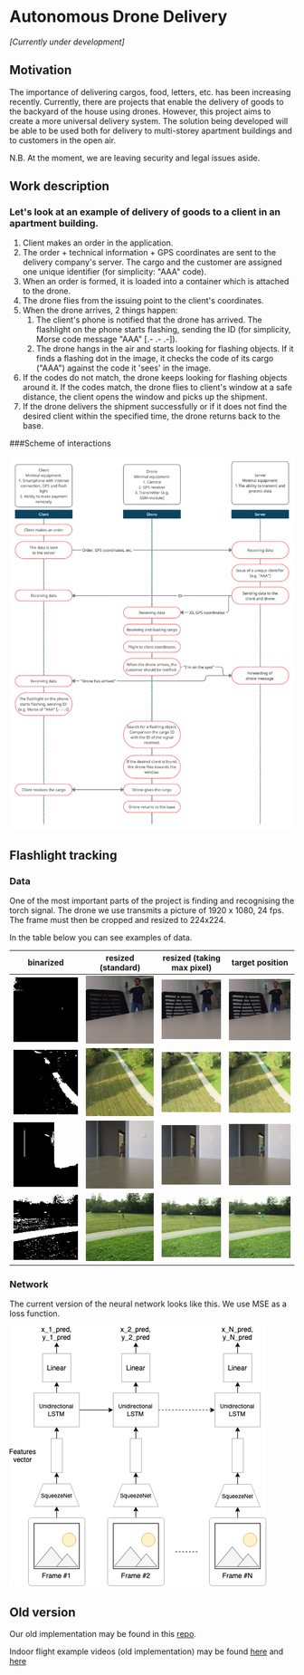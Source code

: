 # Autonomous Drone Delivery
*[Currently under development]*

## Motivation
The importance of delivering cargos, food, letters, etc. has been increasing recently. Currently, there are projects that enable the delivery of goods to  the backyard of the house using drones.  However, this project aims to create a more universal delivery system. The solution being developed will be able to be used both for delivery to multi-storey apartment buildings and to customers in the open air.

N.B. At the moment, we are leaving security and legal issues aside.

## Work description

### Let's look at an example of delivery of goods to a client in an apartment building.

1. Client makes an order in the application.
2. The order + technical information + GPS coordinates are sent to the delivery company's server. The cargo and the customer are assigned one unique identifier (for simplicity: "AAA" code).
3. When an order is formed, it is loaded into a container which is attached to the drone.
4. The drone flies from the issuing point to the client's coordinates.
5. When the drone arrives, 2 things happen:
    1. The client's phone is notified that the drone has arrived. The flashlight on the phone starts flashing, sending the ID (for simplicity, Morse code message "AAA" [.- .- .-]).
    2. The drone hangs in the air and starts looking for flashing objects. If it finds a flashing dot in the image, it checks the code of its cargo ("AAA") against the code it 'sees' in the image.
6. If the codes do not match, the drone keeps looking for flashing objects around it. If the codes match, the drone flies to client's window at a safe distance, the client opens the window and picks up the shipment.
7. If the drone delivers the shipment successfully or if it does not find the desired client within the specified time, the drone returns back to the base.  

###Scheme of interactions

![](./images/interaction_scheme.png)

## Flashlight tracking
### Data

One of the most important parts of the project is finding and recognising the torch signal.
The drone we use transmits a picture of 1920 x 1080, 24 fps. The frame must then be cropped and resized to 224x224.

In the table below you can see examples of data.


binarized  | resized (standard) | resized (taking max pixel) | target position
------------- | ------------- | ------------- | -------------
![](./images/vid-1-bin.gif) | ![](./images/vid-1-avg.gif)  | ![](./images/vid-1-max.gif) | ![](./images/vid-1-max-target.gif)
![](./images/vid-2-bin.gif) | ![](./images/vid-2-avg.gif)  | ![](./images/vid-2-max.gif) | ![](./images/vid-2-max-target.gif)
![](./images/vid-3-bin.gif) | ![](./images/vid-3-avg.gif)  | ![](./images/vid-3-max.gif) | ![](./images/vid-3-max-target.gif)
![](./images/vid-4-bin.gif) | ![](./images/vid-4-avg.gif)  | ![](./images/vid-4-max.gif) | ![](./images/vid-4-max-target.gif)

### Network
The current version of the neural network looks like this. 
We use MSE as a loss function.

![](./images/flash_net_v2.png)


## Old version

Our old implementation may be found in this [repo](https://github.com/SoloninMichael/super-drone-2016).

Indoor flight example videos (old implementation) may be found [here](https://youtu.be/fwbexNxMMMk) and [here](https://youtu.be/_pC00CkuSbY)



